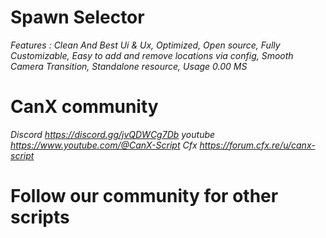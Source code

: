 # Spawn Selector
*Features :
Clean And Best Ui & Ux, 
Optimized, 
Open source,
Fully Customizable,
Easy to add and remove locations via config, 
Smooth Camera Transition, 
Standalone resource, 
Usage 0.00 MS*

# CanX community
*Discord
https://discord.gg/jvQDWCg7Db*
*youtube 
https://www.youtube.com/@CanX-Script*
*Cfx 
https://forum.cfx.re/u/canx-script*

# Follow our community for other scripts